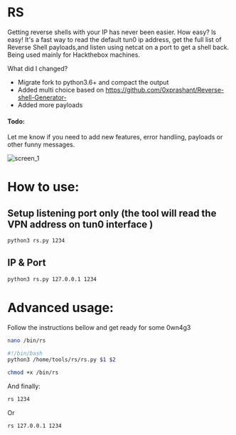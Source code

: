# RS

Getting reverse shells with your IP has never been easier. How easy? ls easy!
It's a fast way to read the default tun0 ip address, get the full list of Reverse Shell payloads,and listen using netcat on a port to get a shell back. Being used mainly for Hackthebox machines.

What did I changed?
- Migrate fork to python3.6+ and compact the output
- Added multi choice based on https://github.com/0xprashant/Reverse-shell-Generator- 
- Added more payloads

#### Todo:
Let me know if you need to add new features, error handling, payloads or other funny messages.

![screen_1](https://i.imgur.com/Cej2OI3.png)

# How to use:

## Setup listening port only (the tool will read the VPN address on tun0 interface )


```sh
python3 rs.py 1234
```

## IP & Port
```sh
python3 rs.py 127.0.0.1 1234
```

# Advanced usage:
Follow the instructions bellow and get ready for some 0wn4g3

```sh
nano /bin/rs
```
```sh
#!/bin/bash
python3 /home/tools/rs/rs.py $1 $2
```

```sh
chmod +x /bin/rs
```

And finally:
```sh
rs 1234
```

Or
```sh
rs 127.0.0.1 1234
```


